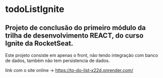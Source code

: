 # todoListIgnite

## Projeto de conclusão do primeiro módulo da trilha de desenvolvimento REACT, do curso Ignite da RocketSeat.

Este projeto consiste em apenas o front, não tendo integração com banco de dados, também não tem persistencia de dados.

link com o site online -> https://to-do-list-x22d.onrender.com/